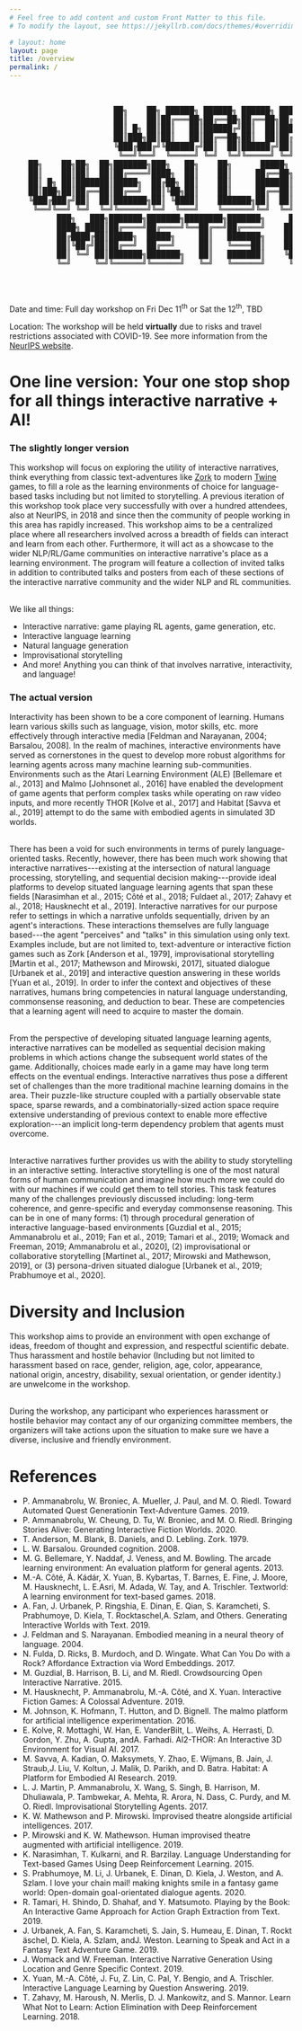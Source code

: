 ```yaml
---
# Feel free to add content and custom Front Matter to this file.
# To modify the layout, see https://jekyllrb.com/docs/themes/#overriding-theme-defaults

# layout: home
layout: page
title: /overview
permalink: /
---
```

<pre>
<br/>
                      ██╗    ██╗ ██████╗ ██████╗ ██████╗ ██████╗ ██╗      █████╗ ██╗   ██╗                       
                      ██║    ██║██╔═══██╗██╔══██╗██╔══██╗██╔══██╗██║     ██╔══██╗╚██╗ ██╔╝██╗                    
                      ██║ █╗ ██║██║   ██║██████╔╝██║  ██║██████╔╝██║     ███████║ ╚████╔╝ ╚═╝                    
                      ██║███╗██║██║   ██║██╔══██╗██║  ██║██╔═══╝ ██║     ██╔══██║  ╚██╔╝  ██╗                    
                      ╚███╔███╔╝╚██████╔╝██║  ██║██████╔╝██║     ███████╗██║  ██║   ██║   ╚═╝                    
                       ╚══╝╚══╝  ╚═════╝ ╚═╝  ╚═╝╚═════╝ ╚═╝     ╚══════╝╚═╝  ╚═╝   ╚═╝                          
    ██╗    ██╗██╗  ██╗███████╗███╗   ██╗    ██╗      █████╗ ███╗   ██╗ ██████╗ ██╗   ██╗ █████╗  ██████╗ ███████╗
    ██║    ██║██║  ██║██╔════╝████╗  ██║    ██║     ██╔══██╗████╗  ██║██╔════╝ ██║   ██║██╔══██╗██╔════╝ ██╔════╝
    ██║ █╗ ██║███████║█████╗  ██╔██╗ ██║    ██║     ███████║██╔██╗ ██║██║  ███╗██║   ██║███████║██║  ███╗█████╗  
    ██║███╗██║██╔══██║██╔══╝  ██║╚██╗██║    ██║     ██╔══██║██║╚██╗██║██║   ██║██║   ██║██╔══██║██║   ██║██╔══╝  
    ╚███╔███╔╝██║  ██║███████╗██║ ╚████║    ███████╗██║  ██║██║ ╚████║╚██████╔╝╚██████╔╝██║  ██║╚██████╔╝███████╗
     ╚══╝╚══╝ ╚═╝  ╚═╝╚══════╝╚═╝  ╚═══╝    ╚══════╝╚═╝  ╚═╝╚═╝  ╚═══╝ ╚═════╝  ╚═════╝ ╚═╝  ╚═╝ ╚═════╝ ╚══════╝
          ███╗   ███╗███████╗███████╗████████╗███████╗     ██████╗  █████╗ ███╗   ███╗███████╗███████╗           
          ████╗ ████║██╔════╝██╔════╝╚══██╔══╝██╔════╝    ██╔════╝ ██╔══██╗████╗ ████║██╔════╝██╔════╝           
          ██╔████╔██║█████╗  █████╗     ██║   ███████╗    ██║  ███╗███████║██╔████╔██║█████╗  ███████╗           
          ██║╚██╔╝██║██╔══╝  ██╔══╝     ██║   ╚════██║    ██║   ██║██╔══██║██║╚██╔╝██║██╔══╝  ╚════██║           
          ██║ ╚═╝ ██║███████╗███████╗   ██║   ███████║    ╚██████╔╝██║  ██║██║ ╚═╝ ██║███████╗███████║           
          ╚═╝     ╚═╝╚══════╝╚══════╝   ╚═╝   ╚══════╝     ╚═════╝ ╚═╝  ╚═╝╚═╝     ╚═╝╚══════╝╚══════╝           
</pre>                                                                             										
<br/> <br/>                                                                                                                                                                                                                                                                                     



Date and time: Full day workshop on Fri Dec 11<sup>th</sup> or Sat the 12<sup>th</sup>, TBD

Location: The workshop will be held **virtually** due to risks and travel restrictions associated with COVID-19. See more information from the [NeurIPS website](https://neurips.cc/).

# One line version: Your one stop shop for all things interactive narrative + AI!

### The slightly longer version

This workshop will focus on exploring the utility of interactive narratives, think everything from classic text-adventures like [Zork](http://textadventures.online/play/?story=http%3A%2F%2Fwww.ifarchive.org%2Fif-archive%2Fgames%2Fhugo%2Fhugozork.hex) to modern [Twine](https://twinery.org/) games, to fill a role as the learning environments of choice for language-based tasks including but not limited to storytelling. A previous iteration of this workshop took place very successfully with over a hundred attendees, also at NeurIPS, in 2018 and since then the community of people working in this area has rapidly increased. This workshop aims to be a centralized place where all researchers involved across a breadth of fields can interact and learn from each other. Furthermore, it will act as a showcase to the wider NLP/RL/Game communities on interactive narrative's place as a learning environment. The program will feature a collection of invited talks in addition to contributed talks and posters from each of these sections of the interactive narrative community and the wider NLP and RL communities.  <br /> <br />


We like all things:
- Interactive narrative: game playing RL agents, game generation, etc.
- Interactive language learning
- Natural language generation
- Improvisational storytelling
- And more! Anything you can think of that involves narrative, interactivity, and language!

### The actual version

Interactivity has been shown to be a core component of learning. Humans learn various skills such as language, vision, motor skills, etc. more effectively through interactive media [Feldman and Narayanan, 2004; Barsalou, 2008]. In the realm of machines, interactive environments have served as cornerstones in the quest to develop more robust algorithms for learning agents across many machine learning sub-communities. Environments such as the Atari Learning Environment (ALE) [Bellemare et al., 2013]  and Malmo [Johnsonet al., 2016] have enabled the development of game agents that perform complex tasks while operating on raw video inputs, and more recently THOR [Kolve et al., 2017] and Habitat [Savva et al., 2019] attempt to do the same with embodied agents in simulated 3D worlds.  <br /> <br /> 


There has been a void for such environments in terms of purely language-oriented tasks. Recently, however, there has been much work showing that interactive narratives---existing at the intersection of natural language processing, storytelling, and sequential decision making---provide ideal platforms to develop situated language learning agents that span these fields [Narasimhan et al., 2015; Côté et al., 2018; Fuldaet al., 2017; Zahavy et al., 2018; Hausknecht et al., 2019]. Interactive narratives for our purpose refer to settings in which a narrative unfolds sequentially, driven by an agent's interactions. These interactions themselves are fully language based---the agent "perceives" and "talks" in this simulation using only text. Examples include, but are not limited to, text-adventure or interactive fiction games such as Zork [Anderson et al., 1979], improvisational storytelling [Martin et al., 2017; Mathewson and Mirowski, 2017], situated dialogue [Urbanek et al., 2019] and interactive question answering in these worlds [Yuan et al., 2019]. In order to infer the context and objectives of these narratives, humans bring competencies in natural language understanding, commonsense reasoning, and deduction to bear. These are competencies that a learning agent will need to acquire to master the domain.  <br /> <br />


From the perspective of developing situated language learning agents, interactive narratives can be modelled as sequential decision making problems in which actions change the subsequent world states of the game. Additionally, choices made early in a game may have long term effects on the eventual endings. Interactive narratives thus pose a different set of challenges than the more traditional machine learning domains in the area. Their puzzle-like structure coupled with a partially observable state space, sparse rewards, and a combinatorially-sized action space require extensive understanding of previous context to enable more effective exploration---an implicit long-term dependency problem that agents must overcome.  <br /> <br /> 


Interactive narratives further provides us with the ability to study storytelling in an interactive setting. Interactive storytelling is one of the most natural forms of human communication and imagine how much more we could do with our machines if we could get them to tell stories. This task features many of the challenges previously discussed including: long-term coherence, and genre-specific and everyday commonsense reasoning. This can be in one of many forms: (1) through procedural generation of interactive language-based environments [Guzdial et al., 2015; Ammanabrolu et al., 2019; Fan et al., 2019; Tamari et al., 2019; Womack and Freeman, 2019; Ammanabrolu et al., 2020], (2) improvisational or collaborative storytelling  [Martinet al., 2017; Mirowski and Mathewson, 2019], or (3) persona-driven situated dialogue [Urbanek et al., 2019; Prabhumoye et al., 2020].


# Diversity and Inclusion

This workshop aims to provide an environment with open exchange of ideas, freedom of thought and expression, and respectful scientific debate. Thus harassment and hostile behavior (Including but not limited to harassment based on race, gender, religion, age, color, appearance, national origin, ancestry, disability, sexual orientation, or gender identity.) are unwelcome in the workshop.  <br /> <br />


During the workshop, any participant who experiences harassment or hostile behavior may contact any of our organizing committee members, the organizers will take actions upon the situation to make sure we have a diverse, inclusive and friendly environment.


# References

- P. Ammanabrolu, W. Broniec, A. Mueller, J. Paul, and M. O. Riedl. Toward Automated Quest Generationin Text-Adventure Games. 2019.
- P. Ammanabrolu, W. Cheung, D. Tu, W. Broniec, and M. O. Riedl. Bringing Stories Alive: Generating Interactive Fiction Worlds. 2020.
- T. Anderson, M. Blank, B. Daniels, and D. Lebling. Zork. 1979.
- L. W. Barsalou. Grounded cognition. 2008.
- M. G. Bellemare, Y. Naddaf, J. Veness, and M. Bowling. The arcade learning environment: An evaluation platform for general agents. 2013.
- M.-A. Côté, ́Á. Kádár, X. Yuan, B. Kybartas, T. Barnes, E. Fine, J. Moore, M. Hausknecht, L. E.Asri, M. Adada, W. Tay, and A. Trischler. Textworld: A learning environment for text-based games. 2018.
- A. Fan, J. Urbanek, P. Ringshia, E. Dinan, E. Qian, S. Karamcheti, S. Prabhumoye, D. Kiela, T. Rocktaschel,A. Szlam, and Others. Generating Interactive Worlds with Text. 2019.
- J. Feldman and S. Narayanan. Embodied meaning in a neural theory of language. 2004.
- N. Fulda, D. Ricks, B. Murdoch, and D. Wingate. What Can You Do with a Rock? Affordance Extraction via Word Embeddings. 2017. 
- M. Guzdial, B. Harrison, B. Li, and M. Riedl. Crowdsourcing Open Interactive Narrative. 2015.
- M. Hausknecht, P. Ammanabrolu, M.-A. Côté, and X. Yuan. Interactive Fiction Games: A Colossal Adventure. 2019.
- M. Johnson, K. Hofmann, T. Hutton, and D. Bignell. The malmo platform for artificial intelligence experimentation. 2016.
- E. Kolve, R. Mottaghi, W. Han, E. VanderBilt, L. Weihs, A. Herrasti, D. Gordon, Y. Zhu, A. Gupta, andA. Farhadi. AI2-THOR: An Interactive 3D Environment for Visual AI. 2017.
- M. Savva, A. Kadian, O. Maksymets, Y. Zhao, E. Wijmans, B. Jain, J. Straub,J. Liu, V. Koltun, J. Malik, D. Parikh, and D. Batra. Habitat: A Platform for Embodied AI Research. 2019.
- L. J. Martin, P. Ammanabrolu, X. Wang, S. Singh, B. Harrison, M. Dhuliawala, P. Tambwekar, A. Mehta, R. Arora, N. Dass, C. Purdy, and M. O. Riedl. Improvisational Storytelling Agents. 2017.
- K. W. Mathewson and P. Mirowski. Improvised theatre alongside artificial intelligences. 2017.
- P. Mirowski and K. W. Mathewson. Human improvised theatre augmented with artificial intelligence. 2019.
- K. Narasimhan, T. Kulkarni, and R. Barzilay. Language Understanding for Text-based Games Using Deep Reinforcement Learning. 2015. 
- S. Prabhumoye, M. Li, J. Urbanek, E. Dinan, D. Kiela, J. Weston, and A. Szlam. I love your chain mail! making knights smile in a fantasy game world: Open-domain goal-orientated dialogue agents. 2020.
- R. Tamari, H. Shindo, D. Shahaf, and Y. Matsumoto. Playing by the Book: An Interactive Game Approach for Action Graph Extraction from Text. 2019. 
- J. Urbanek, A. Fan, S. Karamcheti, S. Jain, S. Humeau, E. Dinan, T. Rockt ̈aschel, D. Kiela, A. Szlam, andJ. Weston. Learning to Speak and Act in a Fantasy Text Adventure Game. 2019.
- J. Womack and W. Freeman. Interactive Narrative Generation Using Location and Genre Specific Context. 2019. 
- X. Yuan, M.-A. Côté, J. Fu, Z. Lin, C. Pal, Y. Bengio, and A. Trischler. Interactive Language Learning by Question Answering. 2019.
- T. Zahavy, M. Haroush, N. Merlis, D. J. Mankowitz, and S. Mannor. Learn What Not to Learn: Action Elimination with Deep Reinforcement Learning. 2018.
